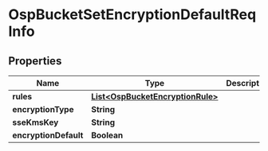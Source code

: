 # OspBucketSetEncryptionDefaultReqInfo

## Properties
Name | Type | Description | Notes
------------ | ------------- | ------------- | -------------
**rules** | [**List&lt;OspBucketEncryptionRule&gt;**](OspBucketEncryptionRule.md) |  |  [optional]
**encryptionType** | **String** |  |  [optional]
**sseKmsKey** | **String** |  |  [optional]
**encryptionDefault** | **Boolean** |  |  [optional]
